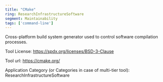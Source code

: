 ```yaml
---
title: "CMake"
ring: ResearchInfrastructureSoftware
segment: Maintainability
tags: ['command-line']
---
```

Cross-platform build system generator used to control software compilation processes.

Tool License: https://spdx.org/licenses/BSD-3-Clause

Tool url: https://cmake.org/

Application Category (or Categories in case of multi-tier tool): ResearchInfrastructureSoftware
